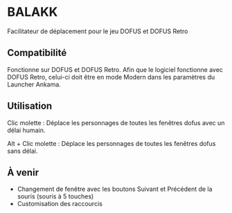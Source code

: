 # BALAKK
Facilitateur de déplacement pour le jeu DOFUS et DOFUS Retro

## Compatibilité

Fonctionne sur DOFUS et DOFUS Retro. Afin que le logiciel fonctionne avec DOFUS Retro, celui-ci doit être en mode Modern dans les paramètres du Launcher Ankama.


## Utilisation

Clic molette : Déplace les personnages de toutes les fenêtres dofus avec un délai humain.

Alt + Clic molette : Déplace les personnages de toutes les fenêtres dofus sans délai.

## À venir

- Changement de fenêtre avec les boutons Suivant et Précédent de la souris (souris à 5 touches)
- Customisation des raccourcis
